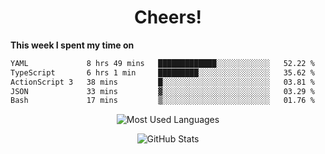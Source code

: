 <h1 align="center">Cheers!</h1>

**This week I spent my time on**
<!--START_SECTION:waka-->

```txt
YAML             8 hrs 49 mins   █████████████░░░░░░░░░░░░   52.22 %
TypeScript       6 hrs 1 min     █████████░░░░░░░░░░░░░░░░   35.62 %
ActionScript 3   38 mins         █░░░░░░░░░░░░░░░░░░░░░░░░   03.81 %
JSON             33 mins         ▓░░░░░░░░░░░░░░░░░░░░░░░░   03.29 %
Bash             17 mins         ▒░░░░░░░░░░░░░░░░░░░░░░░░   01.76 %
```

<!--END_SECTION:waka-->

<p align="center"><img src="https://github-readme-stats.vercel.app/api/top-langs/?username=thnkrn&layout=compact&hide=html&theme=tokyonight" alt="Most Used Languages" /></p>

<p align="center"><img src="https://github-readme-stats.vercel.app/api?username=thnkrn&show_icons=true&count_private=true&theme=tokyonight&show=reviews&hide_rank=false&rank_icon=github" alt="GitHub Stats" /></p>

<!-- <p align="center"><a href="https://wakatime.com"><img src="https://wakatime.com/share/@thnkrn/40092326-d1bd-471b-89da-9a7c63939402.png" /></p>
 -->
